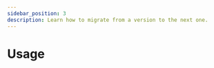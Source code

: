 ```yaml
---
sidebar_position: 3
description: Learn how to migrate from a version to the next one.
---
```


# Usage